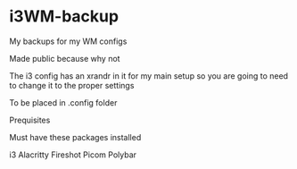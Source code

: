 # i3WM-backup

My backups for my WM configs

Made public because why not

The i3 config has an xrandr in it for my main setup so you are going to need to change it to the proper settings

To be placed in .config folder

Prequisites

Must have these packages installed

i3
Alacritty
Fireshot
Picom
Polybar
